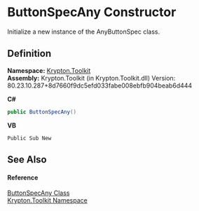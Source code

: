 # ButtonSpecAny Constructor


Initialize a new instance of the AnyButtonSpec class.



## Definition
**Namespace:** <a href="79d2eac2-21f4-54ff-7552-b20c33c30600.md">Krypton.Toolkit</a>  
**Assembly:** Krypton.Toolkit (in Krypton.Toolkit.dll) Version: 80.23.10.287+8d7660f9dc5efd033fabe008ebfb904beab6d444

**C#**
``` C#
public ButtonSpecAny()
```
**VB**
``` VB
Public Sub New
```



## See Also


#### Reference
<a href="3a778fe3-a06d-2943-d65e-0ad3106713b4.md">ButtonSpecAny Class</a>  
<a href="79d2eac2-21f4-54ff-7552-b20c33c30600.md">Krypton.Toolkit Namespace</a>  
